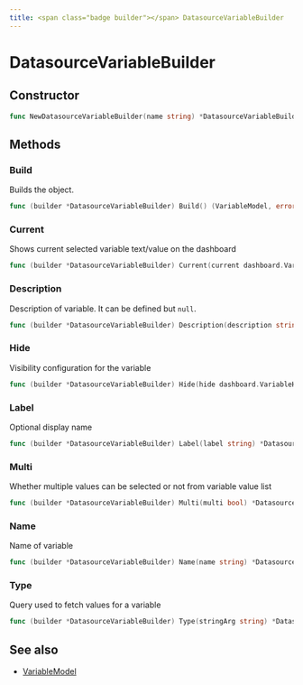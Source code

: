 ```yaml
---
title: <span class="badge builder"></span> DatasourceVariableBuilder
---
```

# <span class="badge builder"></span> DatasourceVariableBuilder

## Constructor

```go
func NewDatasourceVariableBuilder(name string) *DatasourceVariableBuilder
```
## Methods

### <span class="badge object-method"></span> Build

Builds the object.

```go
func (builder *DatasourceVariableBuilder) Build() (VariableModel, error)
```

### <span class="badge object-method"></span> Current

Shows current selected variable text/value on the dashboard

```go
func (builder *DatasourceVariableBuilder) Current(current dashboard.VariableOption) *DatasourceVariableBuilder
```

### <span class="badge object-method"></span> Description

Description of variable. It can be defined but `null`.

```go
func (builder *DatasourceVariableBuilder) Description(description string) *DatasourceVariableBuilder
```

### <span class="badge object-method"></span> Hide

Visibility configuration for the variable

```go
func (builder *DatasourceVariableBuilder) Hide(hide dashboard.VariableHide) *DatasourceVariableBuilder
```

### <span class="badge object-method"></span> Label

Optional display name

```go
func (builder *DatasourceVariableBuilder) Label(label string) *DatasourceVariableBuilder
```

### <span class="badge object-method"></span> Multi

Whether multiple values can be selected or not from variable value list

```go
func (builder *DatasourceVariableBuilder) Multi(multi bool) *DatasourceVariableBuilder
```

### <span class="badge object-method"></span> Name

Name of variable

```go
func (builder *DatasourceVariableBuilder) Name(name string) *DatasourceVariableBuilder
```

### <span class="badge object-method"></span> Type

Query used to fetch values for a variable

```go
func (builder *DatasourceVariableBuilder) Type(stringArg string) *DatasourceVariableBuilder
```

## See also

 * <span class="badge object-type-struct"></span> [VariableModel](./object-VariableModel.md)
